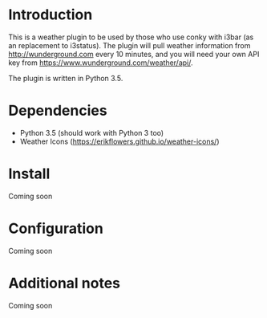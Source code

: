 # Introduction
This is a weather plugin to be used by those who use conky with i3bar (as an replacement to i3status). The plugin will pull weather information from http://wunderground.com every 10 minutes, and you will need your own API key from https://www.wunderground.com/weather/api/.

The plugin is written in Python 3.5.

# Dependencies
- Python 3.5 (should work with Python 3 too)
- Weather Icons (https://erikflowers.github.io/weather-icons/)

# Install
Coming soon

# Configuration
Coming soon

# Additional notes
Coming soon
